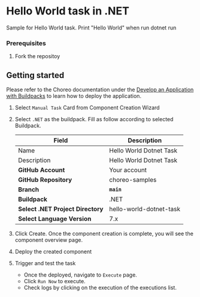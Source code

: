 # Hello World task in .NET

Sample for Hello World task. Print "Hello World" when run dotnet run

### Prerequisites
1. Fork the repositoy

## Getting started

Please refer to the Choreo documentation under the [Develop an Application with Buildpacks](https://wso2.com/choreo/develop-components/deploy-an-application-with-buildpacks) to learn how to deploy the application.

1. Select `Manual Task` Card from Component Creation Wizard
2. Select `.NET` as the buildpack. Fill as follow according to selected Buildpack.

    | **Field**             | **Description**                               |
    |-----------------------|-----------------------------------------------|
    |Name           | Hello World Dotnet Task              |
    |Description    | Hello World Dotnet Task       |
    | **GitHub Account**    | Your account                                  |
    | **GitHub Repository** | choreo-samples |
    | **Branch**            | **`main`**                               |
    | **Buildpack**      | .NET |
    | **Select .NET Project Directory**       | hello-world-dotnet-task |
    | **Select Language Version**              | 7.x |

3. Click Create. Once the component creation is complete, you will see the component overview page.
4. Deploy the created component
5. Trigger and test the task
   - Once the deployed, navigate to `Execute` page.
   - Click `Run Now` to execute.
   - Check logs by clicking on the execution of the executions list.
